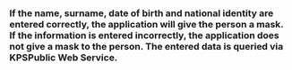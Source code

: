 ### If the name, surname, date of birth and national identity are entered correctly, the application will give the person a mask. If the information is entered incorrectly, the application does not give a mask to the person. The entered data is queried via KPSPublic Web Service.
